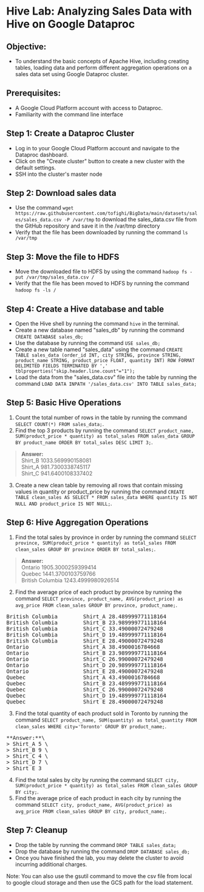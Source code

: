 # Hive Lab: Analyzing Sales Data with Hive on Google Dataproc

## Objective: 
- To understand the basic concepts of Apache Hive, including creating tables, loading data and perform different aggregation operations on a sales data set using Google Dataproc cluster.

## Prerequisites: 
- A Google Cloud Platform account with access to Dataproc.
- Familiarity with the command line interface

## Step 1: Create a Dataproc Cluster
- Log in to your Google Cloud Platform account and navigate to the Dataproc dashboard.
- Click on the "Create cluster" button to create a new cluster with the default settings.
- SSH into the cluster's master node

## Step 2: Download sales data
- Use the command `wget https://raw.githubusercontent.com/tofighi/BigData/main/datasets/sales/sales_data.csv -P /var/tmp` to download the sales_data.csv file from the GitHub repository and save it in the /var/tmp directory
- Verify that the file has been downloaded by running the command `ls /var/tmp`

## Step 3: Move the file to HDFS
- Move the downloaded file to HDFS by using the command `hadoop fs -put /var/tmp/sales_data.csv /`
- Verify that the file has been moved to HDFS by running the command `hadoop fs -ls /`

## Step 4: Create a Hive database and table
- Open the Hive shell by running the command `hive` in the terminal.
- Create a new database named "sales_db" by running the command `CREATE DATABASE sales_db;`
- Use the database by running the command `USE sales_db;`
- Create a new table named "sales_data" using the command `CREATE TABLE sales_data (order_id INT, city STRING, province STRING, product_name STRING, product_price FLOAT, quantity INT) ROW FORMAT DELIMITED FIELDS TERMINATED BY ',' tblproperties("skip.header.line.count"="1");`
- Load the data from the "sales_data.csv" file into the table by running the command `LOAD DATA INPATH '/sales_data.csv' INTO TABLE sales_data;`

## Step 5: Basic Hive Operations

1. Count the total number of rows in the table by running the command `SELECT COUNT(*) FROM sales_data;`.
2. Find the top 3 products by running the command `SELECT product_name, SUM(product_price * quantity) as total_sales FROM sales_data GROUP BY product_name ORDER BY total_sales DESC LIMIT 3;`.

> **Answer:** \
> Shirt_B 1033.569990158081 \
> Shirt_A 981.7300338745117 \
> Shirt_C 941.6400108337402 

3. Create a new clean table by removing all rows that contain missing values in quantity or product_price by running the command `CREATE TABLE clean_sales AS SELECT * FROM sales_data WHERE quantity IS NOT NULL AND product_price IS NOT NULL;`.

## Step 6: Hive Aggregation Operations

1. Find the total sales by province in order by running the command `SELECT province, SUM(product_price * quantity) as total_sales FROM clean_sales GROUP BY province ORDER BY total_sales;`.

> **Answer:** \
> Ontario 1905.3000259399414 \
> Quebec  1441.3700103759766 \
> British Columbia        1243.4999980926514

2. Find the average price of each product by province by running the command `SELECT province, product_name, AVG(product_price) as avg_price FROM clean_sales GROUP BY province, product_name;`.

<pre>
British Columbia        Shirt_A 28.489999771118164
British Columbia        Shirt_B 23.989999771118164
British Columbia        Shirt_C 33.49000072479248
British Columbia        Shirt_D 19.489999771118164
British Columbia        Shirt_E 28.49000072479248
Ontario                 Shirt_A 38.4900016784668
Ontario                 Shirt_B 23.989999771118164
Ontario                 Shirt_C 26.99000072479248
Ontario                 Shirt_D 20.989999771118164
Ontario                 Shirt_E 28.49000072479248
Quebec                  Shirt_A 43.4900016784668
Quebec                  Shirt_B 23.489999771118164
Quebec                  Shirt_C 26.99000072479248
Quebec                  Shirt_D 19.489999771118164
Quebec                  Shirt_E 28.49000072479248 
</pre>

3. Find the total quantity of each product sold in Toronto by running the command `SELECT product_name, SUM(quantity) as total_quantity FROM clean_sales WHERE city='Toronto' GROUP BY product_name;`.

<pre>
**Answer:**\
> Shirt_A 5 \
> Shirt_B 9 \
> Shirt_C 4 \
> Shirt_D 7 \
> Shirt_E 3
</pre>

4. Find the total sales by city by running the command `SELECT city, SUM(product_price * quantity) as total_sales FROM clean_sales GROUP BY city;`.
5. Find the average price of each product in each city by running the command `SELECT city, product_name, AVG(product_price) as avg_price FROM clean_sales GROUP BY city, product_name;`.

## Step 7: Cleanup
- Drop the table by running the command `DROP TABLE sales_data;`
- Drop the database by running the command `DROP DATABASE sales_db;`
- Once you have finished the lab, you may delete the cluster to avoid incurring additional charges.

Note: You can also use the gsutil command to move the csv file from local to google cloud storage and then use the GCS path for the load statement.
